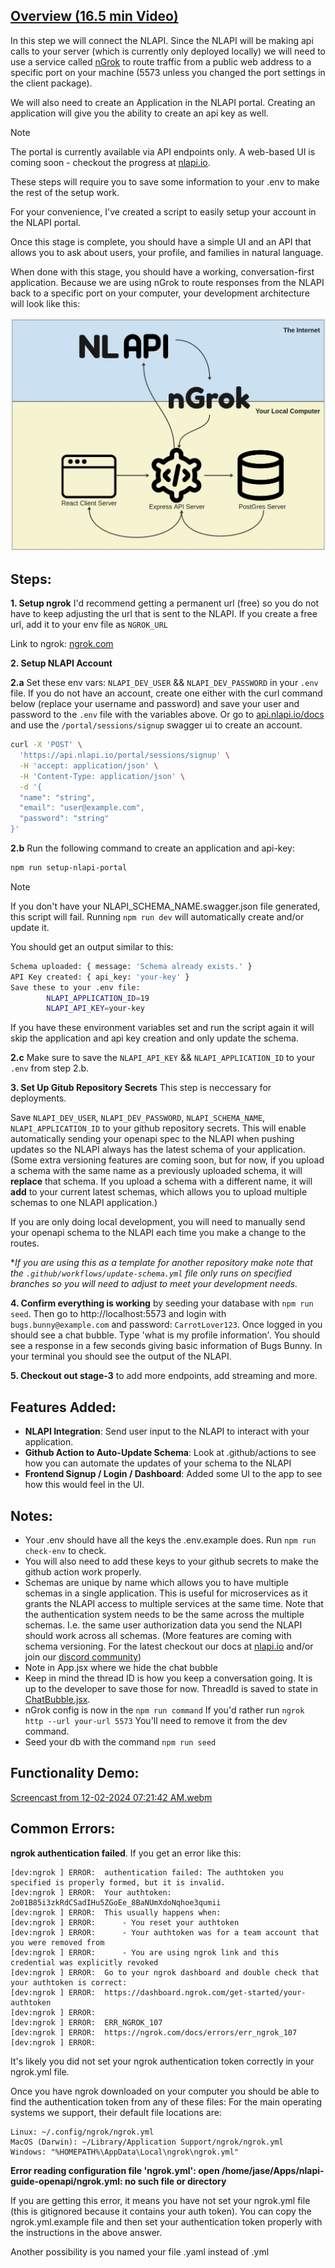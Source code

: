 ## [Overview (16.5 min Video)](https://drive.google.com/file/d/1mdbI9zAPkK8Pc5DUAu5ynWL-ZV9Mv5GP/view?usp=sharing)

In this step we will connect the NLAPI. Since the NLAPI will be making api calls to your server (which is currently only deployed locally) we will need to use a service called [nGrok](https://ngrok.com/) to route traffic from a public web address to a specific port on your machine (5573 unless you changed the port settings in the client package).

We will also need to create an Application in the NLAPI portal. Creating an application will give you the ability to create an api key as well.

> [!NOTE]  
> The portal is currently available via API endpoints only. A web-based UI is coming soon - checkout the progress at [nlapi.io](https://nlapi.io).

These steps will require you to save some information to your .env to make the rest of the setup work.

For your convenience, I've created a script to easily setup your account in the NLAPI portal.

Once this stage is complete, you should have a simple UI and an API that allows you to ask about users, your profile, and families in natural language.

When done with this stage, you should have a working, conversation-first application. Because we are using nGrok to route responses from the NLAPI back to a specific port on your computer, your development architecture will look like this:

![NLAPI Local Architecture](./assets/nlapi-local-architecture.jpg)

## Steps:

**1. Setup ngrok**
I'd recommend getting a permanent url (free) so you do not have to keep adjusting the url that is sent to the NLAPI. If you create a free url, add it to your env file as `NGROK_URL`

Link to ngrok: [ngrok.com](https://ngrok.com/)

**2. Setup NLAPI Account**

**2.a** Set these env vars: `NLAPI_DEV_USER` && `NLAPI_DEV_PASSWORD` in your `.env` file. If you do not have an account, create one either with the curl command below (replace your username and password) and save your user and password to the `.env` file with the variables above. Or go to [api.nlapi.io/docs](https://api.nlapi.io/docs#/Portal/signup_user_portal_sessions_signup_post) and use the `/portal/sessions/signup` swagger ui to create an account.

```bash
curl -X 'POST' \
  'https://api.nlapi.io/portal/sessions/signup' \
  -H 'accept: application/json' \
  -H 'Content-Type: application/json' \
  -d '{
  "name": "string",
  "email": "user@example.com",
  "password": "string"
}'
```

**2.b** Run the following command to create an application and api-key:

```bash
npm run setup-nlapi-portal
```

> [!NOTE]
> If you don't have your NLAPI_SCHEMA_NAME.swagger.json file generated, this script will fail. Running `npm run dev` will automatically create and/or update it.

You should get an output similar to this:

```bash
Schema uploaded: { message: 'Schema already exists.' }
API Key created: { api_key: 'your-key' }
Save these to your .env file:
        NLAPI_APPLICATION_ID=19
        NLAPI_API_KEY=your-key
```

If you have these environment variables set and run the script again it will skip the application and api key creation and only update the schema.

**2.c** Make sure to save the `NLAPI_API_KEY` && `NLAPI_APPLICATION_ID` to your `.env` from step 2.b.

**3. Set Up Gitub Repository Secrets**
This step is neccessary for deployments.

Save `NLAPI_DEV_USER`, `NLAPI_DEV_PASSWORD`, `NLAPI_SCHEMA_NAME`, `NLAPI_APPLICATION_ID` to your github repository secrets.
This will enable automatically sending your openapi spec to the NLAPI when pushing updates so the NLAPI always has the latest schema of your application. (Some extra versioning features are coming soon, but for now, if you upload a schema with the same name as a previously uploaded schema, it will **replace** that schema. If you upload a schema with a different name, it will **add** to your current latest schemas, which allows you to upload multiple schemas to one NLAPI application.)

If you are only doing local development, you will need to manually send your openapi schema to the NLAPI each time you make a change to the routes.

\*_If you are using this as a template for another repository make note that the `.github/workflows/update-schema.yml` file only runs on specified branches so you will need to adjust to meet your development needs._

**4. Confirm everything is working** by seeding your database with `npm run seed`. Then go to http://localhost:5573 and login with `bugs.bunny@example.com` and password: `CarrotLover123`. Once logged in you should see a chat bubble. Type 'what is my profile information'. You should see a response in a few seconds giving basic information of Bugs Bunny. In your terminal you should see the output of the NLAPI.

**5. Checkout out stage-3** to add more endpoints, add streaming and more.

## Features Added:

- **NLAPI Integration**: Send user input to the NLAPI to interact with your application.
- **Github Action to Auto-Update Schema**: Look at .github/actions to see how you can automate the updates of your schema to the NLAPI
- **Frontend Signup / Login / Dashboard**: Added some UI to the app to see how this would feel in the UI.

## Notes:

- Your .env should have all the keys the .env.example does. Run `npm run check-env` to check.
- You will also need to add these keys to your github secrets to make the github action work properly.
- Schemas are unique by name which allows you to have multiple schemas in a single application. This is useful for microservices as it grants the NLAPI access to multiple services at the same time. Note that the authentication system needs to be the same across the multiple schemas. I.e. the same user authorization data you send the NLAPI should work across all schemas. (More features are coming with schema versioning. For the latest checkout our docs at [nlapi.io](nlapi.io) and/or join our [discord community](https://discord.gg/bcjmGnbj8d))
- Note in App.jsx where we hide the chat bubble
- Keep in mind the thread ID is how you keep a conversation going. It is up to the developer to save those for now. ThreadId is saved to state in [ChatBubble.jsx](/packages/client/src/components/ChatBubble.jsx).
- nGrok config is now in the `npm run command` If you'd rather run `ngrok http --url your-url 5573` You'll need to remove it from the dev command.
- Seed your db with the command `npm run seed`

## Functionality Demo: 
[Screencast from 12-02-2024 07:21:42 AM.webm](https://github.com/user-attachments/assets/d9351c95-d904-414a-82c5-7adeffd3c543)


## Common Errors:

**ngrok authentication failed**.
If you get an error like this:

```
[dev:ngrok ] ERROR:  authentication failed: The authtoken you specified is properly formed, but it is invalid.
[dev:ngrok ] ERROR:  Your authtoken: 2o01B85i3zkRdCSadIHu5ZGoEe_8BaNUmXdoNqhoe3qumii
[dev:ngrok ] ERROR:  This usually happens when:
[dev:ngrok ] ERROR:      - You reset your authtoken
[dev:ngrok ] ERROR:      - Your authtoken was for a team account that you were removed from
[dev:ngrok ] ERROR:      - You are using ngrok link and this credential was explicitly revoked
[dev:ngrok ] ERROR:  Go to your ngrok dashboard and double check that your authtoken is correct:
[dev:ngrok ] ERROR:  https://dashboard.ngrok.com/get-started/your-authtoken
[dev:ngrok ] ERROR:
[dev:ngrok ] ERROR:  ERR_NGROK_107
[dev:ngrok ] ERROR:  https://ngrok.com/docs/errors/err_ngrok_107
[dev:ngrok ] ERROR:
```

It's likely you did not set your ngrok authentication token correctly in your ngrok.yml file.

Once you have ngrok downloaded on your computer you should be able to find the authentication token from any of these files: For the main operating systems we support, their default file locations are:

```
Linux: ~/.config/ngrok/ngrok.yml
MacOS (Darwin): ~/Library/Application Support/ngrok/ngrok.yml
Windows: "%HOMEPATH%\AppData\Local\ngrok\ngrok.yml"
```

**Error reading configuration file 'ngrok.yml': open /home/jase/Apps/nlapi-guide-openapi/ngrok.yml: no such file or directory**

If you are getting this error, it means you have not set your ngrok.yml file (this is gitignored because it contains your auth token). You can copy the ngrok.yml.example file and then set your authentication token properly with the instructions in the above answer.

Another possibility is you named your file .yaml instead of .yml

